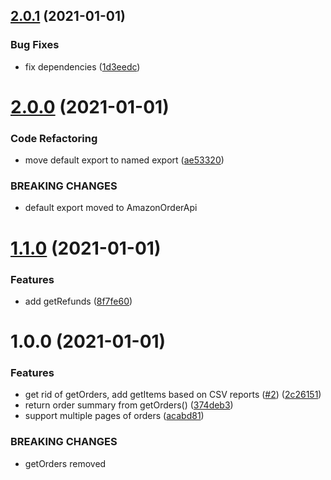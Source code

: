 ## [2.0.1](https://github.com/starsprung/amazon-order-reports-api/compare/v2.0.0...v2.0.1) (2021-01-01)


### Bug Fixes

* fix dependencies ([1d3eedc](https://github.com/starsprung/amazon-order-reports-api/commit/1d3eedc6e5677da0243fc8caa75c7ee7dd2bb176))

# [2.0.0](https://github.com/starsprung/amazon-order-reports-api/compare/v1.1.0...v2.0.0) (2021-01-01)


### Code Refactoring

* move default export to named export ([ae53320](https://github.com/starsprung/amazon-order-reports-api/commit/ae53320a7cf3adb96973ad4e3b9edfed0742b5b4))


### BREAKING CHANGES

* default export moved to AmazonOrderApi

# [1.1.0](https://github.com/starsprung/amazon-order-reports-api/compare/v1.0.0...v1.1.0) (2021-01-01)


### Features

* add getRefunds ([8f7fe60](https://github.com/starsprung/amazon-order-reports-api/commit/8f7fe60c71a5ab2fe5caf2d27f7fee003a68cc95))

# 1.0.0 (2021-01-01)


### Features

* get rid of getOrders, add getItems based on CSV reports ([#2](https://github.com/starsprung/amazon-order-reports-api/issues/2)) ([2c26151](https://github.com/starsprung/amazon-order-reports-api/commit/2c2615109682e916844836ad5a208c6889868e2e))
* return order summary from getOrders() ([374deb3](https://github.com/starsprung/amazon-order-reports-api/commit/374deb31698a97f42080cf843ef523be402efae4))
* support multiple pages of orders ([acabd81](https://github.com/starsprung/amazon-order-reports-api/commit/acabd81badb0adb549a8fedf88433cdf1cb4c698))


### BREAKING CHANGES

* getOrders removed
